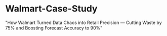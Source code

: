 # Walmart-Case-Study
"How Walmart Turned Data Chaos into Retail Precision — Cutting Waste by 75% and Boosting Forecast Accuracy to 90%"
